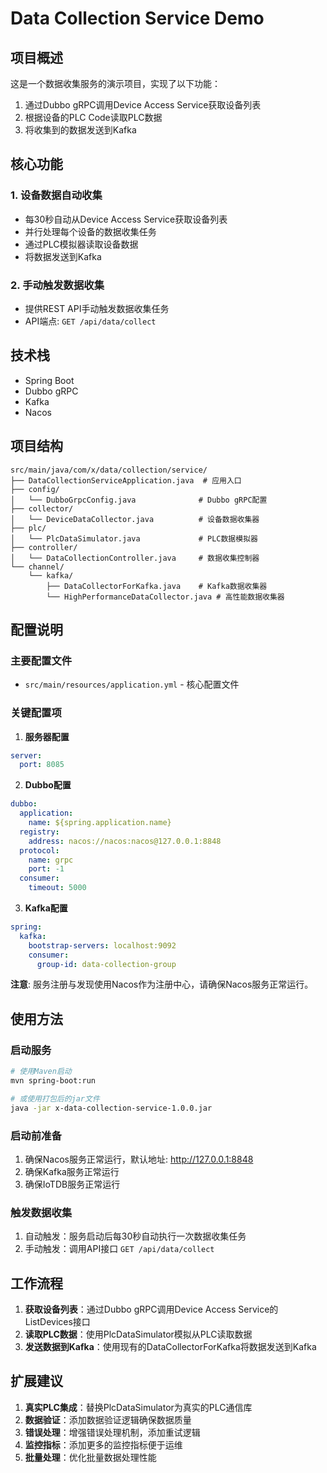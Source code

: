 # Data Collection Service Demo

## 项目概述

这是一个数据收集服务的演示项目，实现了以下功能：

1. 通过Dubbo gRPC调用Device Access Service获取设备列表
2. 根据设备的PLC Code读取PLC数据
3. 将收集到的数据发送到Kafka

## 核心功能

### 1. 设备数据自动收集
- 每30秒自动从Device Access Service获取设备列表
- 并行处理每个设备的数据收集任务
- 通过PLC模拟器读取设备数据
- 将数据发送到Kafka

### 2. 手动触发数据收集
- 提供REST API手动触发数据收集任务
- API端点: `GET /api/data/collect`

## 技术栈

- Spring Boot
- Dubbo gRPC
- Kafka
- Nacos

## 项目结构

```
src/main/java/com/x/data/collection/service/
├── DataCollectionServiceApplication.java  # 应用入口
├── config/
│   └── DubboGrpcConfig.java              # Dubbo gRPC配置
├── collector/
│   └── DeviceDataCollector.java          # 设备数据收集器
├── plc/
│   └── PlcDataSimulator.java             # PLC数据模拟器
├── controller/
│   └── DataCollectionController.java     # 数据收集控制器
└── channel/
    └── kafka/
        ├── DataCollectorForKafka.java    # Kafka数据收集器
        └── HighPerformanceDataCollector.java # 高性能数据收集器
```

## 配置说明

### 主要配置文件

- `src/main/resources/application.yml` - 核心配置文件

### 关键配置项

1. **服务器配置**
```yaml
server:
  port: 8085
```

2. **Dubbo配置**
```yaml
dubbo:
  application:
    name: ${spring.application.name}
  registry:
    address: nacos://nacos:nacos@127.0.0.1:8848
  protocol:
    name: grpc
    port: -1
  consumer:
    timeout: 5000
```

3. **Kafka配置**
```yaml
spring:
  kafka:
    bootstrap-servers: localhost:9092
    consumer:
      group-id: data-collection-group
```

**注意**: 服务注册与发现使用Nacos作为注册中心，请确保Nacos服务正常运行。

## 使用方法

### 启动服务

```bash
# 使用Maven启动
mvn spring-boot:run

# 或使用打包后的jar文件
java -jar x-data-collection-service-1.0.0.jar
```

### 启动前准备

1. 确保Nacos服务正常运行，默认地址: http://127.0.0.1:8848
2. 确保Kafka服务正常运行
3. 确保IoTDB服务正常运行

### 触发数据收集

1. 自动触发：服务启动后每30秒自动执行一次数据收集任务
2. 手动触发：调用API接口 `GET /api/data/collect`

## 工作流程

1. **获取设备列表**：通过Dubbo gRPC调用Device Access Service的ListDevices接口
2. **读取PLC数据**：使用PlcDataSimulator模拟从PLC读取数据
3. **发送数据到Kafka**：使用现有的DataCollectorForKafka将数据发送到Kafka

## 扩展建议

1. **真实PLC集成**：替换PlcDataSimulator为真实的PLC通信库
2. **数据验证**：添加数据验证逻辑确保数据质量
3. **错误处理**：增强错误处理机制，添加重试逻辑
4. **监控指标**：添加更多的监控指标便于运维
5. **批量处理**：优化批量数据处理性能